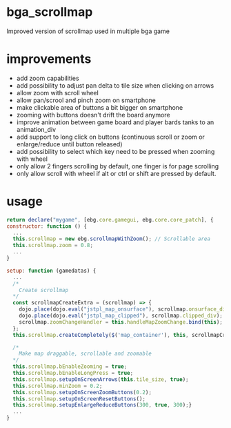 # bga_scrollmap
Improved version of scrollmap used in multiple bga game

# improvements
- add zoom capabilities 
- add possibility to adjust pan delta to tile size when clicking on arrows
- allow zoom with scroll wheel
- allow pan/scrool and pinch zoom on smartphone
- make clickable area of buttons a bit bigger on smartphone
- zooming with buttons doesn't drift the board anymore
- improve animation between game board and player bards tanks to an animation_div
- add support to long click on buttons (continuous scroll or zoom or enlarge/reduce until button released)
- add possibility to select which key need to be pressed when zooming with wheel
- only allow 2 fingers scrolling by default, one finger is for page scrolling
- only allow scroll with wheel if alt or ctrl or shift are pressed by default.

# usage
```javascript
return declare("mygame", [ebg.core.gamegui, ebg.core.core_patch], {
constructor: function () {
  ...
  this.scrollmap = new ebg.scrollmapWithZoom(); // Scrollable area
  this.scrollmap.zoom = 0.8;
  ...
}

setup: function (gamedatas) {
  ...
  /*
    Create scrollmap
  */
  const scrollmapCreateExtra = (scrollmap) => {
    dojo.place(dojo.eval("jstpl_map_onsurface"), scrollmap.onsurface_div);
    dojo.place(dojo.eval("jstpl_map_clipped"), scrollmap.clipped_div);
    scrollmap.zoomChangeHandler = this.handleMapZoomChange.bind(this);
  };
  this.scrollmap.createCompletely($('map_container'), this, scrollmapCreateExtra);

  /*
    Make map draggable, scrollable and zoomable
  */
  this.scrollmap.bEnableZooming = true;
  this.scrollmap.bEnableLongPress = true;
  this.scrollmap.setupOnScreenArrows(this.tile_size, true);
  this.scrollmap.minZoom = 0.2;
  this.scrollmap.setupOnScreenZoomButtons(0.2);
  this.scrollmap.setupOnScreenResetButtons();
  this.scrollmap.setupEnlargeReduceButtons(300, true, 300);}
  ...
}
```

